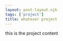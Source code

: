 ```yaml
---
layout: post-layout.njk
tags: ['project']
title: whatever project
---
```

this is the project content